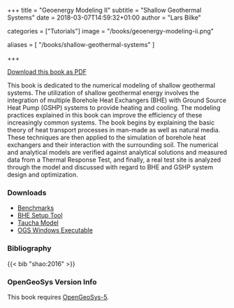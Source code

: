 +++
title = "Geoenergy Modeling II"
subtitle = "Shallow Geothermal Systems"
date = 2018-03-07T14:59:32+01:00
author = "Lars Bilke"

categories = ["Tutorials"]
image = "/books/geoenergy-modeling-ii.png"

aliases = [ "/books/shallow-geothermal-systems" ]

+++

[<i class="far fa-file-pdf"></i> Download this book as PDF](https://minio.ufz.de/ogs/public/web/Books/Geoenergy-Model-II/ebook_Shao_etal_2016_Geoenergy_Modeling_II.pdf)

This book is dedicated to the numerical modeling of shallow geothermal systems. The utilization of shallow geothermal energy involves the integration of multiple Borehole Heat Exchangers (BHE) with Ground Source Heat Pump (GSHP) systems to provide heating and cooling. The modeling practices explained in this book can improve the efficiency of these increasingly common systems. The book begins by explaining the basic theory of heat transport processes in man-made as well as natural media. These techniques are then applied to the simulation of borehole heat exchangers and their interaction with the surrounding soil. The numerical and analytical models are verified against analytical solutions and measured data from a Thermal Response Test, and finally, a real test site is analyzed through the model and discussed with regard to BHE and GSHP system design and optimization.

<div class='note clear-both'>

### <i class="far fa-download"></i> Downloads

- [<i class="far fa-file-archive"></i> Benchmarks](https://minio.ufz.de/ogs/public/web/Books/Geoenergy-Model-II/benchmarks.zip)  
- [<i class="far fa-file-archive"></i> BHE Setup Tool](https://minio.ufz.de/ogs/public/web/Books/Geoenergy-Model-II/bhe_setup_tool.zip)  
- [<i class="far fa-file-archive"></i> Taucha Model](https://minio.ufz.de/ogs/public/web/Books/Geoenergy-Model-II/taucha_model.zip)  
- [<i class="far fa-file-archive"></i> OGS Windows Executable](https://minio.ufz.de/ogs/public/web/Books/Geoenergy-Model-II/ogs.exe)  

</div>

<div class='note'>

### <i class="far fa-book"></i> Bibliography

{{< bib "shao:2016" >}}
</div>

<div class='note'>

### <i class="far fa-code-branch"></i> OpenGeoSys Version Info

This book requires [OpenGeoSys-5](/ogs-5/).
</div>
